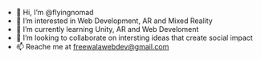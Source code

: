 - 👋 Hi, I’m @flyingnomad
- 👀 I’m interested in Web Development, AR and Mixed Reality
- 🌱 I’m currently learning Unity, AR and Web Develoment 
- 💞️ I’m looking to collaborate on intersting ideas that create social impact
- 📫 Reache me at freewalawebdev@gmail.com

<!---
flyingnomad/flyingnomad is a ✨ special ✨ repository because its `README.md` (this file) appears on your GitHub profile.
You can click the Preview link to take a look at your changes.
--->
